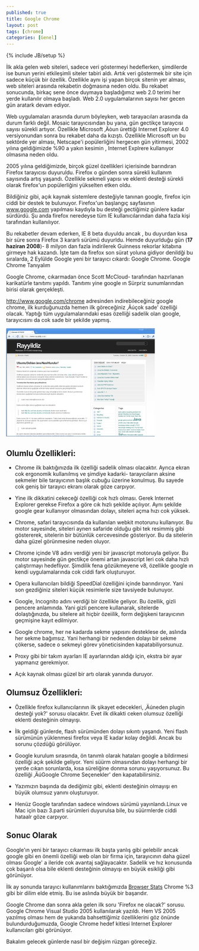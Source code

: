 ```yaml
---
published: true
title: Google Chrome
layout: post
tags: [chrome]
categories: [Genel]
---
```

{% include JB/setup %}


İlk akla gelen web siteleri, sadece veri göstermeyi hedeflerken, şimdilerde ise bunun yerini etkileşimli siteler tabiri aldı. Artık veri göstermek bir site için sadece küçük bir özellik. Özellikle aynı işi yapan birçok sitenin yer alması, web siteleri arasında rekabetin doğmasına neden oldu. Bu rekabet sonucunda, birkaç sene önce duymaya başladığımız web 2.0 terimi her yerde kullanılır olmaya başladı. Web 2.0 uygulamalarının sayısı her gecen gün aratark devam ediyor.

Web uygulamaları arasında durum böyleyken, web tarayacıları arasında da durum farklı değil. Mosaic tarayıcısından bu yana, gün gectikçe taraycısı sayısı sürekli artıyor. Özellikle Microsoft ‚Äòun ürettiği Internet Explorer 4.0 versiyonundan sonra bu rekabet daha da kızıştı. Özellikle Microsoft un bu sektörde yer alması, Netscape'i popülerliğini hergecen gün yitirmesi, 2002 yılına geldiğimizde %90 a yakın kesimin , Internet Explrere kullanıyor olmasına neden oldu.

2005 yılına geldiğimizde, birçok güzel özellikleri içierisinde barındıran Firefox tarayıcısı duyuruldu. Firefox o günden sonra sürekli kullanım sayısında artış yaşandı. Özellikle sekmeli yapısı ve eklenti desteği sürekli olarak firefox'un popülerliğini yükselten etken oldu.

Bildiğiniz gibi, açık kaynak sistemlere desteğiyle tanınan google, firefox için ciddi bir destek te bulunuyor. Firefox'un başlangıç sayfasının www.google.com yapılması kaydıyla bu desteği gectiğimiz günlere kadar sürdürdü. Şu anda firefox neredeyse tüm IE kullanıcılarından daha fazla kişi tarafından kullanılıyor.

Bu rekabetler devam ederken, IE 8 beta duyuldu ancak , bu duyurdan kısa bir süre sonra Firefox 3 kararlı sürümü duyurldu. Hemde duyurlduğu gün (**17 haziran 2008**)- 8 milyon dan fazla indirilerek Guinness rekorlar kitabına girmeye hak kazandı. İşte tam da firefox son sürat yoluna gidiyor denildği bu sıralarda, 2 Eylülde Google yeni bir tarayıcı cıkardı: Google Chrome.
Google Chrome Tanıyalım

Google Chrome, cıkarmadan önce Scott McCloud- tarafından hazırlanan karikatürle tanıtımı yapıldı. Tanıtımı yine google ın Sürpriz sunumlarından birisi olarak gerçekleşti.

http://www.google.com/chrome adresinden indirebileceğiniz google chrome, ilk kurduğunuzda hemen ilk göreceğiniz ‚Äúçok sade' özelliği olacak. Yaptığı tüm uygulamalarındaki esas özelliği sadelik olan google, tarayıcısını da cok sade bir şekilde yapmış.

![chrome](/images/chrome_21.jpg)

## Olumlu Özellikleri:

* Chrome ilk baktığınızda ilk özelliği sadelik olması olacaktır. Ayrıca ekran cok ergonomik kullanılmış ve şimdiye kadarki- tarayıcıların aksine sekmeler bile tarayıcının başlık cubuğu üzerine konulmuş. Bu sayede cok geniş bir tarayıcı ekranı olarak göze carpıyor.

* Yine ilk dikkatini cekeceği özelliği cok hızlı olması. Gerek Internet Explorer gerekse Firefox a göre cık hızlı şekilde açılıyor. Aynı şekilde google gear kullanıyor olmasından dolayı, siteleri açma hızı cok yüksek.

* Chrome, safari tarayıcısında da kullanılan webkit motorunu kullanıyor. Bu motor sayesinde, siteleri aynen safaride olduğu gibi tek resimmiş gibi göstererek, sitelerin bir bütünlük cercevesinde gösteriyor. Bu da sitelerin daha güzel görünmesine neden oluyor.
 
* Chrome içinde V8 adını verdiği yeni bir javascript motoruyla geliyor. Bu motor sayesinde gün gectikçe önemi artan javascript leri cok daha hızlı çalıştırmayı hedefliyor. Şimdilik fena gözükmeyene v8, özellikle google ın kendi uygulamalarında cok ciddi fark oluşturuyor.

* Opera kullanıcıları bildiği SpeedDial özelliğini içinde barındırıyor. Yani son gezdiğiniz siteleri küçük resimlerle size tavsiyede bulunuyor.

* Google, Incognito adını verdiği bir özellikle geliyor. Bu özellik, gizli pencere anlamında. Yani gizli pencere kullanarak, sitelerde dolaştığınızda, bu sitelere ait hiçbir özeiilik, form değişkeni tarayıcının geçmişine kayıt edilmiyor.

* Google chrome, her ne kadarda sekme yapısını desteklese de, aslında her sekme bağımsız. Yani herhangi bir nedenden dolayı bir sekme çökerse, sadece o sekmeyi görev yöneticisinden kapatabiliyorsunuz.

* Proxy gibi bir takım ayarları IE ayarlarından aldığı için, ekstra bir ayar yapmanız gerekmiyor.

* Açık kaynak olması güzel bir artı olarak yanında duruyor.

## Olumsuz Özellikleri:

* Özellikle firefox kullanıcılarının ilk şikayet edecekleri, ‚Äúneden plugin desteği yok?' sorusu olacaktır. Evet ilk dikakti ceken olumsuz özelliği eklenti desteğinin olmayışı.

* İlk geldiği günlerde, flash sürümünden dolayı sıkıntı yaşandı. Yeni flash sürümünün yüklenmesi firefox veya IE kadar kolay değildi. Ancak bu sorunu çözdüğü görülüyor.

* Google kurulum sırasında, ön tanımlı olarak hataları google a bildirmesi özelliği açık şekilde geliyor. Yeni süürm olmasından dolayı herhangi bir yerde cıkan sorunlarda, kısa süreliğine donma sorunu yaşıyorsunuz. Bu özelliği ‚ÄúGoogle Chrome Seçenekler' den kapatabilirsiniz.

* Yazımızın başında da dediğimiz gibi, eklenti desteğinin olmayışı en büyük olumsuz yanını oluşturuyor.

* Henüz Google tarafından sadece windows sürümü yayınlandı.Linux ve Mac için bazı 3.parti sürümleri duyurulsa bile, bu süürmlerde ciddi hataalr göze carpıyor.

## Sonuc Olarak

Google'ın yeni bir tarayıcı cıkarması ilk başta yanlış gibi gelebilir ancak google gibi en önemli özelliği web olan bir firma için, tarayıcının daha güzel olması Google' a ileride cok avantaj sağlayacaktır. Sadelik ve hız konusunda çok başarılı olsa bile eklenti desteğinin olmayışı en büyük esikliği gibi görünüyor.

İlk ay sonunda tarayıcı kullanımlarını baktığımızda [Browser Stats]( http://www.w3schools.com/browsers/browsers_stats.asp ) Chrome %3 gibi bir dilim elde etmiş. Bu ise aslında büyük bir başarıdır.

Google Chrome dan sonra akla gelen ilk soru 'Firefox ne olacak?' sorusu. Google Chrome Visual Studio 2005 kullanılarak yazıldı. Hem VS 2005 yazılmış olması hem de yukarıda bahsettiğimiz özelliklerini göz önünde bulundurduğumuzda, Google Chrome hedef kitlesi Internet Explorer kullanıcıları gibi görünüyor.

Bakalım gelecek günlerde nasıl bir değişim rüzgarı göreceğiz.